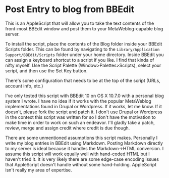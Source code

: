 # Post Entry to blog from BBEdit

This is an AppleScript that will allow you to take the text contents of the
front-most BBEdit window and post them to your MetaWeblog-capable blog server.

To install the script, place the contents of the Blog folder inside your BBEdit
Scripts folder. This can be found by navigating to the 
`Library/Application Support/BBEdit/Scripts` folder under your home directory.
Inside BBEdit you can assign a keyboard shortcut to a script if you like. I 
find that kinda of nifty myself. Use the Script Palette 
(Window>Palettes>Scripts), select your script, and then use the Set Key button.

There's some configuration that needs to be at the top of the script (URLs, 
account info, etc.)

I've only tested this script with BBEdit 10 on OS X 10.7.0 with a personal blog
system I wrote. I have no idea if it works with the popular MetaWeblog 
implementations found in Drupal or Wordpress. If it works, let me know. If it 
doesn't, please fork the script and patch it. I don't use Drupal or Wordpress 
in the context this script was written for so I don't have the motivation to 
make time in order to work on such an endeavor. I'll gladly take a patch, 
review, merge and assign credit where credit is due though.

There are some unmentioned assumptions this script makes. Personally I write my
blog entries in BBEdit using Markdown. Posting Markdown directly to my server 
is ideal because it handles the Markdown->HTML conversion. I assume this script 
will work equally well with hand-coded HTML but I haven't tried it. It is very 
likely there are some edge-case encoding issues that AppleScript doesn't handle
without some hand-holding. AppleScript isn't really my area of expertise.
